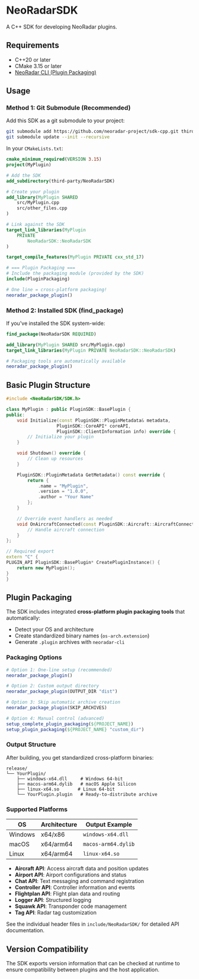 # NeoRadarSDK

A C++ SDK for developing NeoRadar plugins.

## Requirements

- C++20 or later
- CMake 3.15 or later
- [NeoRadar CLI (Plugin Packaging)](https://github.com/neoradar-project/cli)

## Usage

### Method 1: Git Submodule (Recommended)

Add this SDK as a git submodule to your project:

```bash
git submodule add https://github.com/neoradar-project/sdk-cpp.git third-party/NeoRadarSDK
git submodule update --init --recursive
```

In your `CMakeLists.txt`:

```cmake
cmake_minimum_required(VERSION 3.15)
project(MyPlugin)

# Add the SDK
add_subdirectory(third-party/NeoRadarSDK)

# Create your plugin
add_library(MyPlugin SHARED
    src/MyPlugin.cpp
    src/other_files.cpp
)

# Link against the SDK
target_link_libraries(MyPlugin
    PRIVATE
        NeoRadarSDK::NeoRadarSDK
)

target_compile_features(MyPlugin PRIVATE cxx_std_17)

# === Plugin Packaging ===
# Include the packaging module (provided by the SDK)
include(PluginPackaging)

# One line = cross-platform packaging!
neoradar_package_plugin()
```

### Method 2: Installed SDK (find_package)

If you've installed the SDK system-wide:

```cmake
find_package(NeoRadarSDK REQUIRED)

add_library(MyPlugin SHARED src/MyPlugin.cpp)
target_link_libraries(MyPlugin PRIVATE NeoRadarSDK::NeoRadarSDK)

# Packaging tools are automatically available
neoradar_package_plugin()
```

## Basic Plugin Structure

```cpp
#include <NeoRadarSDK/SDK.h>

class MyPlugin : public PluginSDK::BasePlugin {
public:
    void Initialize(const PluginSDK::PluginMetadata& metadata,
                   PluginSDK::CoreAPI* coreAPI,
                   PluginSDK::ClientInformation info) override {
        // Initialize your plugin
    }

    void Shutdown() override {
        // Clean up resources
    }

    PluginSDK::PluginMetadata GetMetadata() const override {
        return {
            .name = "MyPlugin",
            .version = "1.0.0",
            .author = "Your Name"
        };
    }

    // Override event handlers as needed
    void OnAircraftConnected(const PluginSDK::Aircraft::AircraftConnectedEvent* event) override {
        // Handle aircraft connection
    }
};

// Required export
extern "C" {
PLUGIN_API PluginSDK::BasePlugin* CreatePluginInstance() {
    return new MyPlugin();
}
}
```

## Plugin Packaging

The SDK includes integrated **cross-platform plugin packaging tools** that automatically:

- Detect your OS and architecture
- Create standardized binary names (`os-arch.extension`)
- Generate `.plugin` archives with `neoradar-cli`

### Packaging Options

```cmake
# Option 1: One-line setup (recommended)
neoradar_package_plugin()

# Option 2: Custom output directory
neoradar_package_plugin(OUTPUT_DIR "dist")

# Option 3: Skip automatic archive creation
neoradar_package_plugin(SKIP_ARCHIVES)

# Option 4: Manual control (advanced)
setup_complete_plugin_packaging(${PROJECT_NAME})
setup_plugin_packaging(${PROJECT_NAME} "custom_dir")
```

### Output Structure

After building, you get standardized cross-platform binaries:

```
release/
└── YourPlugin/
    ├── windows-x64.dll     # Windows 64-bit
    ├── macos-arm64.dylib   # macOS Apple Silicon
    ├── linux-x64.so       # Linux 64-bit
    └── YourPlugin.plugin   # Ready-to-distribute archive
```

### Supported Platforms

| OS      | Architecture | Output Example      |
| ------- | ------------ | ------------------- |
| Windows | x64/x86      | `windows-x64.dll`   |
| macOS   | x64/arm64    | `macos-arm64.dylib` |
| Linux   | x64/arm64    | `linux-x64.so`      |

- **Aircraft API**: Access aircraft data and position updates
- **Airport API**: Airport configurations and status
- **Chat API**: Text messaging and command registration
- **Controller API**: Controller information and events
- **Flightplan API**: Flight plan data and routing
- **Logger API**: Structured logging
- **Squawk API**: Transponder code management
- **Tag API**: Radar tag customization

See the individual header files in `include/NeoRadarSDK/` for detailed API documentation.

## Version Compatibility

The SDK exports version information that can be checked at runtime to ensure compatibility between plugins and the host application.
